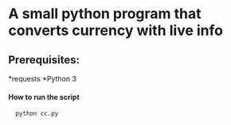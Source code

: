 # A small python program that converts currency with live info

## Prerequisites:
   *requests
   *Python 3
   
 ####  How to run the script
      python cc.py
      
     
      
